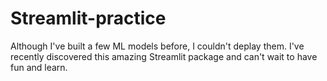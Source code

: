 # Streamlit-practice

Although I've built a few ML models before, I couldn't deplay them. I've recently discovered this amazing Streamlit package and can't wait to have fun and learn.
